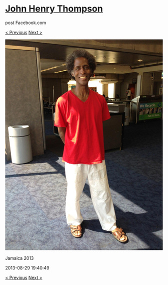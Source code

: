 # [John Henry Thompson](../README.md)
post Facebook.com

[< Previous](2013-08-29-74.md) [Next >](2013-07-29-1.md)

[![](../media/2013-08-29/Jamaica-2086.jpg)](../README.md)

Jamaica 2013

2013-08-29 19:40:49

[< Previous](2013-08-29-74.md) [Next >](2013-07-29-1.md)